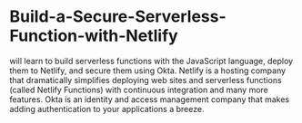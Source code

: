 # Build-a-Secure-Serverless-Function-with-Netlify
will learn to build serverless functions with the JavaScript language, deploy them to Netlify, and secure them using Okta. Netlify is a hosting company that dramatically simplifies deploying web sites and serverless functions (called Netlify Functions) with continuous integration and many more features. Okta is an identity and access management company that makes adding authentication to your applications a breeze.
